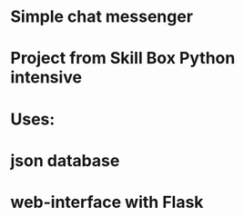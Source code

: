 # Simple chat messenger

# Project from Skill Box Python intensive


# Uses: 
# json database
# web-interface with Flask

